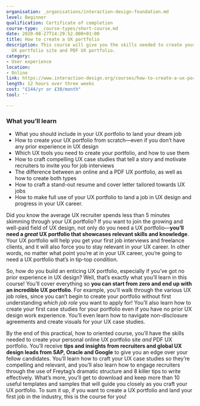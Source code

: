 ```yaml
---
organisation: _organisations/interaction-design-foundation.md
level: Beginner
qualification: Certificate of completion
course-type: _course-types/short-course.md
date: 2020-08-27T14:29:52.000+01:00
title: How to create a UX portfolio
description: This course will give you the skills needed to create your personal online
  UX portfolio site and PDF UX portfolio.
category:
- User experience
location:
- Online
link: https://www.interaction-design.org/courses/how-to-create-a-ux-portfolio
length: 12 hours over three weeks
cost: "£144/yr or £30/month"
tool: ''

---
```

### What you’ll learn

* What you should include in your UX portfolio to land your dream job
* How to create your UX portfolio from scratch—even if you don’t have any prior experience in UX design
* Which UX tools you need to create your portfolio, and how to use them
* How to craft compelling UX case studies that tell a story and motivate recruiters to invite you for job interviews
* The difference between an online and a PDF UX portfolio, as well as how to create both types
* How to craft a stand-out resume and cover letter tailored towards UX jobs
* How to make full use of your UX portfolio to land a job in UX design and progress in your UX career.

Did you know the average UX recruiter spends less than 5 minutes skimming through your UX portfolio? If you want to join the growing and well-paid field of UX design, not only do you need a UX portfolio—**you’ll need a _great_ UX portfolio that showcases relevant skills and knowledge**. Your UX portfolio will help you get your first job interviews and freelance clients, and it will also force you to stay relevant in your UX career. In other words, no matter what point you’re at in your UX career, you’re going to need a UX portfolio that’s in tip-top condition.

So, how do you build an enticing UX portfolio, especially if you’ve got no prior experience in UX design? Well, that’s exactly what you’ll learn in this course! You’ll cover everything so **you can start from zero and end up with an incredible UX portfolio**. For example, you’ll walk through the various UX job roles, since you can’t begin to create your portfolio without first understanding _which job role_ you want to apply for! You’ll also learn how to create your first case studies for your portfolio even if you have no prior UX design work experience. You’ll even learn how to navigate non-disclosure agreements and create visuals for your UX case studies.

By the end of this practical, how to oriented course, you’ll have the skills needed to create your personal online UX portfolio site _and_ PDF UX portfolio. You’ll receive **tips and insights from recruiters and global UX design leads from SAP, Oracle and Google** to give you an edge over your fellow candidates. You’ll learn how to craft your UX case studies so they’re compelling and relevant, and you’ll also learn how to engage recruiters through the use of Freytag’s dramatic structure and 8 killer tips to write effectively. What’s more, you’ll get to download and keep more than 10 useful templates and samples that will guide you closely as you craft your UX portfolio. To sum it up, if you want to create a UX portfolio and land your first job in the industry, this is the course for you!